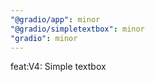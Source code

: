 ```yaml
---
"@gradio/app": minor
"@gradio/simpletextbox": minor
"gradio": minor
---
```


feat:V4: Simple textbox
